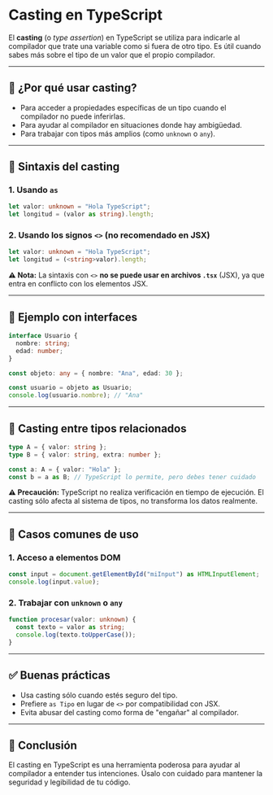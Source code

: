 # Casting en TypeScript

El **casting** (o *type assertion*) en TypeScript se utiliza para indicarle al compilador que trate una variable como si fuera de otro tipo. Es útil cuando sabes más sobre el tipo de un valor que el propio compilador.

---

## 📌 ¿Por qué usar casting?

- Para acceder a propiedades específicas de un tipo cuando el compilador no puede inferirlas.
- Para ayudar al compilador en situaciones donde hay ambigüedad.
- Para trabajar con tipos más amplios (como `unknown` o `any`).

---

## 🧪 Sintaxis del casting

### 1. Usando `as`

```ts
let valor: unknown = "Hola TypeScript";
let longitud = (valor as string).length;
```

### 2. Usando los signos `<>` (no recomendado en JSX)

```ts
let valor: unknown = "Hola TypeScript";
let longitud = (<string>valor).length;
```

**⚠️ Nota:** La sintaxis con `<>` **no se puede usar en archivos `.tsx`** (JSX), ya que entra en conflicto con los elementos JSX.

---

## 🧱 Ejemplo con interfaces

```ts
interface Usuario {
  nombre: string;
  edad: number;
}

const objeto: any = { nombre: "Ana", edad: 30 };

const usuario = objeto as Usuario;
console.log(usuario.nombre); // "Ana"
```

---

## 🧩 Casting entre tipos relacionados

```ts
type A = { valor: string };
type B = { valor: string, extra: number };

const a: A = { valor: "Hola" };
const b = a as B; // TypeScript lo permite, pero debes tener cuidado
```

**⚠️ Precaución:** TypeScript no realiza verificación en tiempo de ejecución. El casting sólo afecta al sistema de tipos, no transforma los datos realmente.

---

## 🧰 Casos comunes de uso

### 1. Acceso a elementos DOM

```ts
const input = document.getElementById("miInput") as HTMLInputElement;
console.log(input.value);
```

### 2. Trabajar con `unknown` o `any`

```ts
function procesar(valor: unknown) {
  const texto = valor as string;
  console.log(texto.toUpperCase());
}
```

---

## ✅ Buenas prácticas

- Usa casting sólo cuando estés seguro del tipo.
- Prefiere `as Tipo` en lugar de `<>` por compatibilidad con JSX.
- Evita abusar del casting como forma de "engañar" al compilador.

---

## 🧠 Conclusión

El casting en TypeScript es una herramienta poderosa para ayudar al compilador a entender tus intenciones. Úsalo con cuidado para mantener la seguridad y legibilidad de tu código.